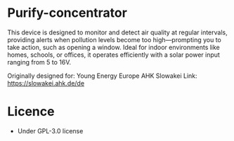 # Purify-concentrator
This device is designed to monitor and detect air quality at regular intervals, providing alerts when pollution levels become too high—prompting you to take action, such as opening a window. Ideal for indoor environments like homes, schools, or offices, it operates efficiently with a solar power input ranging from 5 to 16V.

Originally designed for: Young Energy Europe AHK Slowakei 
Link: https://slowakei.ahk.de/de

# Licence
 - Under GPL-3.0 license
